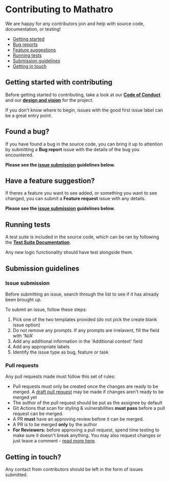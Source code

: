 # Contributing to Mathatro 

We are happy for any contributors join and help with source code, documentation, or testing!

- [Getting started](#start)
- [Bug reports](#bugs)
- [Feature suggestions](#features)
- [Running tests](#tests)
- [Submission guidelines](#submission)
- [Getting in touch](#contact)

## <a name="start"></a> Getting started with contributing

Before getting started to contributing, take a look at our **[Code of Conduct](/CODE_OF_CONDUCT.md)** and our **[design and vision](/Game_Design_Doc.md)** for the project.

If you don't know where to begin, issues with the good first issue label can be a great entry point.

## <a name="bugs"></a>Found a bug?

If you have found a bug in the source code, you can bring it up to attention by submitting a **Bug report** issue with the details of the bug you encountered.

**Please see the [issue submission](#issues) guidelines below.**

## <a name="features"></a>Have a feature suggestion?

If theres a feature you want to see added, or something you want to see changed, you can submit a **Feature request** issue with any details.

**Please see the [issue submission](#issues) guidelines below.**

## <a name="tests"></a> Running tests

A test suite is included in the source code, which can be ran by following the **[Test Suite Documentation](/PhaserGame/Tests/README.md)**.

Any new logic functionality should have test alongside them.

## <a name="submission"></a> Submission guidelines

### <a name="issues"></a> Issue submission

Before submitting an issue, search through the list to see if it has already been brought up.

To submit an issue, follow these steps:

1. Pick one of the two templates provided (do not pick the create blank issue option)
2. Do not remove any prompts. If any prompts are irrelavent, fill the field with 'N/A'
3. Add any additional information in the 'Additional context' field
4. Add any appropriate labels
5. Identify the issue type as bug, feature or task

### <a name="prs"></a> Pull requests

Any pull requests made must follow this set of rules:

- Pull requests must only be created once the changes are ready to be merged. A [draft pull request](https://docs.github.com/en/pull-requests/collaborating-with-pull-requests/proposing-changes-to-your-work-with-pull-requests/about-pull-requests#draft-pull-requests) may be made if changes aren't ready to be merged yet
- The author of the pull request should be put as the assignee by default
- Git Actions that scan for styling & vulnerabilities **must pass** before a pull request can be merged.
- A PR **must** have an approving review before it can be merged.
- A PR is to be merged **only** by the author
- **For Reviewers:** before approving a pull request, spend time testing to make sure it doesn't break anything. You may also request changes or just leave a comment - [read more here](https://docs.github.com/en/pull-requests/collaborating-with-pull-requests/reviewing-changes-in-pull-requests/about-pull-request-reviews).

## <a name="contact"></a> Getting in touch?

Any contact from contributors should be left in the form of issues submitted.
